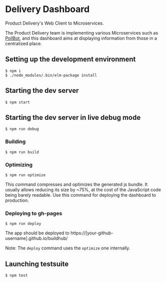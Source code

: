 # Delivery Dashboard

Product Delivery's Web Client to Microservices.

The Product Delivery team is implementing various Microservices such as
[PollBot](https://github.com/mozilla/pollbot), and this dashboard aims at
displaying information from those in a centralized place.

## Setting up the development environment

    $ npm i
    $ ./node_modules/.bin/elm-package install

## Starting the dev server

    $ npm start

## Starting the dev server in live debug mode

    $ npm run debug

### Building

    $ npm run build

### Optimizing

    $ npm run optimize

This command compresses and optimizes the generated js bundle. It usually allows
reducing its size by ~75%, at the cost of the JavaScript code being barely
readable. Use this command for deploying the dashboard to production.

### Deploying to gh-pages

    $ npm run deploy

The app should be deployed to https://[your-github-username].github.io/buildhub/

Note: The `deploy` command uses the `optimize` one internally.

## Launching testsuite

    $ npm test
